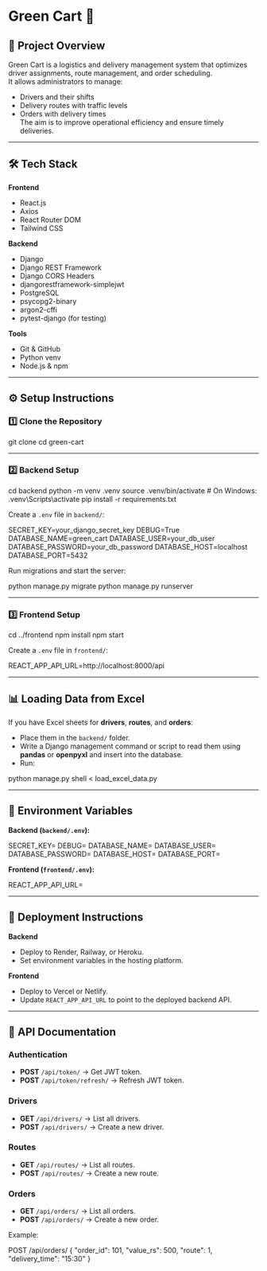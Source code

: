 # Green Cart 🚚

## 📌 Project Overview
Green Cart is a logistics and delivery management system that optimizes driver assignments, route management, and order scheduling.  
It allows administrators to manage:
- Drivers and their shifts
- Delivery routes with traffic levels
- Orders with delivery times  
The aim is to improve operational efficiency and ensure timely deliveries.

---

## 🛠 Tech Stack

**Frontend**
- React.js
- Axios
- React Router DOM
- Tailwind CSS

**Backend**
- Django
- Django REST Framework
- Django CORS Headers
- djangorestframework-simplejwt
- PostgreSQL
- psycopg2-binary
- argon2-cffi
- pytest-django (for testing)

**Tools**
- Git & GitHub
- Python venv
- Node.js & npm

---

## ⚙️ Setup Instructions

### 1️⃣ Clone the Repository

git clone <your-repo-url>
cd green-cart


---

### 2️⃣ Backend Setup


cd backend
python -m venv .venv
source .venv/bin/activate  # On Windows: .venv\Scripts\activate
pip install -r requirements.txt

Create a `.env` file in `backend/`:


SECRET_KEY=your_django_secret_key
DEBUG=True
DATABASE_NAME=green_cart
DATABASE_USER=your_db_user
DATABASE_PASSWORD=your_db_password
DATABASE_HOST=localhost
DATABASE_PORT=5432


Run migrations and start the server:


python manage.py migrate
python manage.py runserver


---

### 3️⃣ Frontend Setup


cd ../frontend
npm install
npm start


Create a `.env` file in `frontend/`:


REACT_APP_API_URL=http://localhost:8000/api


---

## 📊 Loading Data from Excel

If you have Excel sheets for **drivers**, **routes**, and **orders**:

* Place them in the `backend/` folder.
* Write a Django management command or script to read them using **pandas** or **openpyxl** and insert into the database.
* Run:


python manage.py shell < load_excel_data.py


---

## 🔑 Environment Variables

**Backend (`backend/.env`):**

SECRET_KEY=
DEBUG=
DATABASE_NAME=
DATABASE_USER=
DATABASE_PASSWORD=
DATABASE_HOST=
DATABASE_PORT=


**Frontend (`frontend/.env`):**


REACT_APP_API_URL=

---

## 🚀 Deployment Instructions

**Backend**

* Deploy to Render, Railway, or Heroku.
* Set environment variables in the hosting platform.

**Frontend**

* Deploy to Vercel or Netlify.
* Update `REACT_APP_API_URL` to point to the deployed backend API.

---

## 📡 API Documentation

### Authentication

* **POST** `/api/token/` → Get JWT token.
* **POST** `/api/token/refresh/` → Refresh JWT token.

### Drivers

* **GET** `/api/drivers/` → List all drivers.
* **POST** `/api/drivers/` → Create a new driver.

### Routes

* **GET** `/api/routes/` → List all routes.
* **POST** `/api/routes/` → Create a new route.

### Orders

* **GET** `/api/orders/` → List all orders.
* **POST** `/api/orders/` → Create a new order.

Example:


POST /api/orders/
{
  "order_id": 101,
  "value_rs": 500,
  "route": 1,
  "delivery_time": "15:30"
}

